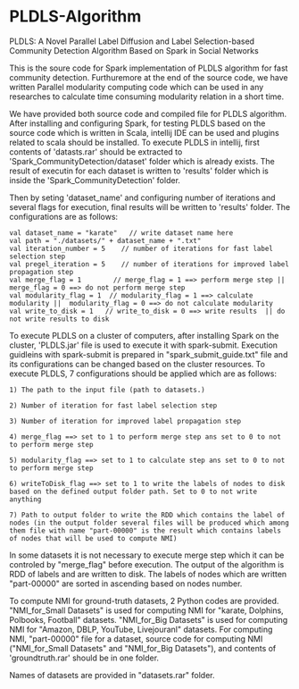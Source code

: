 # PLDLS-Algorithm
PLDLS: A Novel Parallel Label Diffusion and Label Selection-based Community Detection Algorithm Based on Spark in Social Networks

This is the soure code for Spark implementation of PLDLS algorithm for fast community detection. Furthuremore at the end of the source code, we have written Parallel modularity computing code which can be used in any researches to calculate time consuming modularity relation in a short time.

We have provided both source code and compiled file for PLDLS algorithm. After installing and configuring Spark, for testing PLDLS based on the source code which is written in Scala, intellij IDE can be used and plugins related to scala should be installed. To execute PLDLS in intellij, first contents of 'datasts.rar' should be extracted to 'Spark_CommunityDetection/dataset' folder which is already exists. The result of executin for each dataset is written to 'results' folder which is inside the 'Spark_CommunityDetection' folder.

Then by seting 'dataset_name' and configuring number of iterations and several flags for execution, final results will be written to 'results' folder. The configurations are as follows:

    val dataset_name = "karate"   // write dataset name here
    val path = "./datasets/" + dataset_name + ".txt"
    val iteration_number = 5    // number of iterations for fast label selection step
    val pregel_iteration = 5    // number of iterations for improved label propagation step
    val merge_flag = 1        // merge_flag = 1 ==> perform merge step ||  merge_flag = 0 ==> do not perform merge step
    val modularity_flag = 1  // modularity_flag = 1 ==> calculate modularity ||  modularity_flag = 0 ==> do not calculate modularity
    val write_to_disk = 1   // write_to_disk = 0 ==> write results  || do not write results to disk
    

To execute PLDLS on a cluster of computers, after installing Spark on the cluster, 'PLDLS.jar' file is used to execute it with spark-submit. Execution guidleins with spark-submit is prepared in "spark_submit_guide.txt" file and its configurations can be changed based on the cluster resources. To execute PLDLS, 7 configurations should be applied which are as follows:
```
1) The path to the input file (path to datasets.)

2) Number of iteration for fast label selection step

3) Number of iteration for improved label propagation step

4) merge_flag ==> set to 1 to perform merge step ans set to 0 to not to perform merge step

5) modularity_flag ==> set to 1 to calculate step ans set to 0 to not to perform merge step

6) writeToDisk_flag ==> set to 1 to write the labels of nodes to disk based on the defined output folder path. Set to 0 to not write anything

7) Path to output folder to write the RDD which contains the label of nodes (in the output folder several files will be produced which among them file with name "part-00000" is the result which contains labels of nodes that will be used to compute NMI)
```

In some datasets it is not necessary to execute merge step which it can be controled by "merge_flag" before execution. The output of the algorithm is RDD of labels and are written to disk. The labels of nodes which are written "part-00000"  are sorted in ascending based on nodes number.

To compute NMI for ground-truth datasets, 2 Python codes are provided. "NMI_for_Small Datasets" is used for computing NMI for "karate, Dolphins, Polbooks, Football" datasets. "NMI_for_Big Datasets" is used for computing NMI for "Amazon, DBLP, YouTube, Livejouranl" datasets. For computing NMI, "part-00000" file for a dataset, source code for computing NMI ("NMI_for_Small Datasets" and "NMI_for_Big Datasets"), and contents of 'groundtruth.rar' should be in one folder.


Names of datasets are provided in "datasets.rar" folder.
